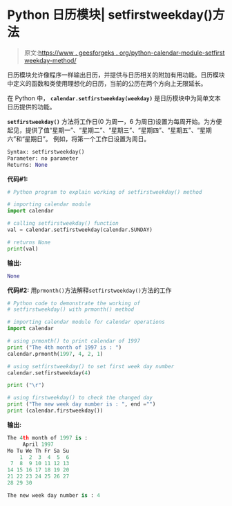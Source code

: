 # Python 日历模块| setfirstweekday()方法

> 原文:[https://www . geesforgeks . org/python-calendar-module-setfirst weekday-method/](https://www.geeksforgeeks.org/python-calendar-module-setfirstweekday-method/)

日历模块允许像程序一样输出日历，并提供与日历相关的附加有用功能。日历模块中定义的函数和类使用理想化的日历，当前的公历在两个方向上无限延长。

在 Python 中， **`calendar.setfirstweekday(weekday)`** 是日历模块中为简单文本日历提供的功能。

**`setfirstweekday()`** 方法将工作日(0 为周一，6 为周日)设置为每周开始。为方便起见，提供了值“星期一”、“星期二”、“星期三”、“星期四”、“星期五”、“星期六”和“星期日”。
例如，将第一个工作日设置为周日。

```py
Syntax: setfirstweekday()
Parameter: no parameter
Returns: None
```

**代码#1:**

```py
# Python program to explain working of setfirstweekday() method

# importing calendar module
import calendar

# calling setfirstweekday() function
val = calendar.setfirstweekday(calendar.SUNDAY)

# returns None
print(val)
```

**输出:**

```py
None
```

**代码#2:** 用`prmonth()`方法解释`setfirstweekday()`方法的工作

```py
# Python code to demonstrate the working of 
# setfirstweekday() with prmonth() method

# importing calendar module for calendar operations 
import calendar 

# using prmonth() to print calendar of 1997 
print ("The 4th month of 1997 is : ") 
calendar.prmonth(1997, 4, 2, 1) 

# using setfirstweekday() to set first week day number 
calendar.setfirstweekday(4) 

print ("\r") 

# using firstweekday() to check the changed day 
print ("The new week day number is : ", end ="") 
print (calendar.firstweekday()) 
```

**输出:**

```py
The 4th month of 1997 is : 
     April 1997
Mo Tu We Th Fr Sa Su
    1  2  3  4  5  6
 7  8  9 10 11 12 13
14 15 16 17 18 19 20
21 22 23 24 25 26 27
28 29 30

The new week day number is : 4
```